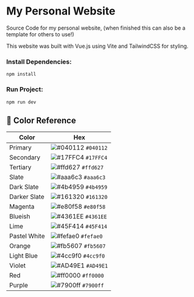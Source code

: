 # My Personal Website

Source Code for my personal website, (when finished this can also be a template for others to use!)

This website was built with Vue.js using Vite and TailwindCSS for styling.

### Install Dependencies:
```
npm install
```

### Run Project:
```
npm run dev
```

## 🎨 Color Reference

| Color        | Hex                                                                |
| ------------ | ------------------------------------------------------------------ |
| Primary      | ![#040112](https://via.placeholder.com/10/040112?text=+) `#040112` |
| Secondary    | ![#17FFC4](https://via.placeholder.com/10/17FFC4?text=+) `#17FFC4` |
| Tertiary     | ![#ffd627](https://via.placeholder.com/10/ffd627?text=+) `#ffd627` |
| Slate        | ![#aaa6c3](https://via.placeholder.com/10/aaa6c3?text=+) `#aaa6c3` |
| Dark Slate   | ![#4b4959](https://via.placeholder.com/10/4b4959?text=+) `#4b4959` |
| Darker Slate | ![#161320](https://via.placeholder.com/10/161320?text=+) `#161320` |
| Magenta      | ![#e80f58](https://via.placeholder.com/10/e80f58?text=+) `#e80f58` |
| Blueish      | ![#4361EE](https://via.placeholder.com/10/4361EE?text=+) `#4361EE` |
| Lime         | ![#45F414](https://via.placeholder.com/10/45F414?text=+) `#45F414` |
| Pastel White | ![#fefae0](https://via.placeholder.com/10/fefae0?text=+) `#fefae0` |
| Orange       | ![#fb5607](https://via.placeholder.com/10/fb5607?text=+) `#fb5607` |
| Light Blue   | ![#4cc9f0](https://via.placeholder.com/10/4cc9f0?text=+) `#4cc9f0` |
| Violet       | ![#AD49E1](https://via.placeholder.com/10/a100f2?text=+) `#AD49E1` |
| Red          | ![#ff0000](https://via.placeholder.com/10/ff0000?text=+) `#ff0000` |
| Purple       | ![#7900ff](https://via.placeholder.com/10/7900ff?text=+) `#7900ff` |
